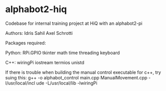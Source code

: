# alphabot2-hiq
Codebase for internal training project at HiQ with an alphabot2-pi


Authors:
Idris Sahil
Axel Schrotti


Packages required:

Python:
RPi.GPIO
tkinter
math
time
threading
keyboard


C++:
wiringPi
iostream
termios
unistd

If there is trouble when building the manual control executable for c++, try suing this: g++ -o alphabot_control main.cpp ManualMovement.cpp -I/usr/local/incl
ude -L/usr/local/lib -lwiringPi
